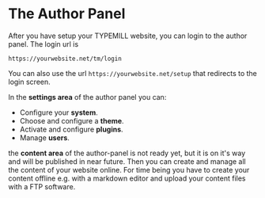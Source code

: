 # The Author Panel

After you have setup your TYPEMILL website, you can login to the author panel. The login url is 

````
https://yourwebsite.net/tm/login
````

You can also use the url `https://yourwebsite.net/setup` that redirects to the login screen.

In the **settings area** of the author panel you can:

* Configure your **system**.
* Choose and configure a **theme**.
* Activate and configure **plugins**.
* Manage **users**.

the **content area** of the author-panel is not ready yet, but it is on it's way and will be published in near future. Then you can create and manage all the content of your website online. For time being you have to create your content offline e.g. with a markdown editor and upload your content files with a FTP software.

